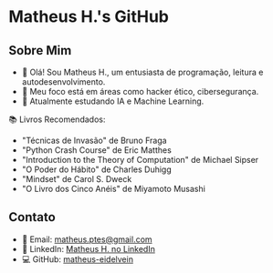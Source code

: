 # Matheus H.'s GitHub

## Sobre Mim

- 👋 Olá! Sou Matheus H., um entusiasta de programação, leitura e autodesenvolvimento.
- 🎯 Meu foco está em áreas como hacker ético, cibersegurança.
- 🚀 Atualmente estudando IA e Machine Learning.

📚 Livros Recomendados:

- "Técnicas de Invasão" de Bruno Fraga
- "Python Crash Course" de Eric Matthes
- "Introduction to the Theory of Computation" de Michael Sipser
- "O Poder do Hábito" de Charles Duhigg
- "Mindset" de Carol S. Dweck
- "O Livro dos Cinco Anéis" de Miyamoto Musashi


## Contato

- 📧 Email: [matheus.ptes@gmail.com](mailto:matheus.ptes@gmail.com)
- 🔗 LinkedIn: [Matheus H. no LinkedIn](https://www.linkedin.com/in/matheus-henrique-7b2689240/)
- 💻 GitHub: [matheus-eidelvein](https://github.com/matheus-eidelvein)
